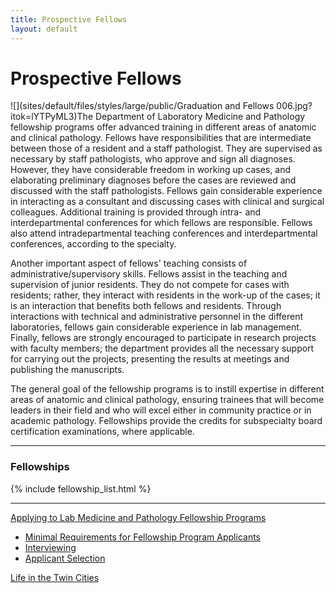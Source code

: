 ```yaml
---
title: Prospective Fellows 
layout: default
---
```

#  Prospective Fellows

![](sites/default/files/styles/large/public/Graduation and Fellows
006.jpg?itok=lYTPyML3)The Department of Laboratory Medicine and Pathology
fellowship programs offer advanced training in different areas of anatomic and
clinical pathology. Fellows have responsibilities that are intermediate
between those of a resident and a staff pathologist. They are supervised as
necessary by staff pathologists, who approve and sign all diagnoses. However,
they have considerable freedom in working up cases, and elaborating
preliminary diagnoses before the cases are reviewed and discussed with the
staff pathologists. Fellows gain considerable experience in interacting as a
consultant and discussing cases with clinical and surgical colleagues.
Additional training is provided through intra- and interdepartmental
conferences for which fellows are responsible. Fellows also attend
intradepartmental teaching conferences and interdepartmental conferences,
according to the specialty.

Another important aspect of fellows' teaching consists of
administrative/supervisory skills. Fellows assist in the teaching and
supervision of junior residents. They do not compete for cases with residents;
rather, they interact with residents in the work-up of the cases; it is an
interaction that benefits both fellows and residents. Through interactions
with technical and administrative personnel in the different laboratories,
fellows gain considerable experience in lab management. Finally, fellows are
strongly encouraged to participate in research projects with faculty members;
the department provides all the necessary support for carrying out the
projects, presenting the results at meetings and publishing the manuscripts.

The general goal of the fellowship programs is to instill expertise in
different areas of anatomic and clinical pathology, ensuring trainees that
will become leaders in their field and who will excel either in community
practice or in academic pathology. Fellowships provide the credits for
subspecialty board certification examinations, where applicable.

* * *

### Fellowships

  {% include fellowship_list.html %}

* * *

[Applying to Lab Medicine and Pathology Fellowship
Programs](applying/)

  * [Minimal Requirements for Fellowship Program Applicants](applying/requirements/)
  * [Interviewing](applying/interviewing/)
  * [Applicant Selection](applying/applicant_selection/)

[Life in the Twin Cities](http://umn.edu/wishyouwerehere/)

